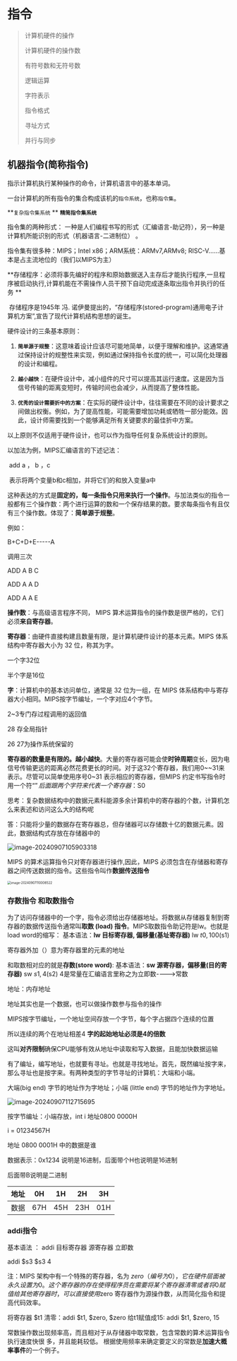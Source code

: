 # 指令

> 计算机硬件的操作
>
> 计算机硬件的操作数
>
> 有符号数和无符号数
>
> 逻辑运算
>
> 字符表示
>
> 指令格式
>
> 寻址方式
>
> 并行与同步

## 机器指令(简称指令)

指示计算机执行某种操作的命令，计算机语言中的基本单词。

一台计算机的所有指令的集合构成该机的`指令系统`，也称`指令集`。

**`复杂指令集系统` **  **`精简指令集系统`**

指令集的两种形式： 一种是人们编程书写的形式（汇编语言-助记符），另一种是计算机所能识别的形式（机器语言-二进制位） 。

指令集有很多种：MIPS；Intel x86；ARM系统：ARMv7,ARMv8;  RISC-V......基本是占主流地位的（我们以MIPS为主）

**存储程序：必须将事先编好的程序和原始数据送入主存后才能执行程序,一旦程序被启动执行,计算机能在不需操作人员干预下自动完成逐条取出指令并执行的任务 **                             

​           存储程序是1945年 冯. 诺伊曼提出的，“存储程序(stored-program)通用电子计算机方案”,宣告了现代计算机结构思想的诞生。

硬件设计的三条基本原则：

1. **`简单源于规整`**：这意味着设计应该尽可能地简单，以便于理解和维护。这通常通过保持设计的规整性来实现，例如通过保持指令长度的统一，可以简化处理器的设计和编程。

2. **`越小越快`**：在硬件设计中，减小组件的尺寸可以提高其运行速度。这是因为当信号传输的距离变短时，传输时间也会减少，从而提高了整体性能。

3. **`优秀的设计需要折中的方案`**：在实际的硬件设计中，往往需要在不同的设计要求之间做出权衡。例如，为了提高性能，可能需要增加功耗或牺牲一部分能效。因此，设计师需要找到一个能够满足所有关键要求的最佳折中方案。

以上原则不仅适用于硬件设计，也可以作为指导任何复杂系统设计的原则。



以加法为例，MIPS汇编语言的下述记法：

​                        add a ， b ，c

​						表示将两个变量b和c相加，并将它们的和放入变量a中

这种表达的方式是**固定的，每一条指令只用来执行一个操作**。与加法类似的指令一般都有三个操作数：两个进行运算的数和一个保存结果的数。要求每条指令有且仅有三个操作数。体现了：**简单源于规整**。

例如：

B+C+D+E-----A

调用三次

ADD  A  B  C

ADD   A  A  D

ADD   A   A   E



**操作数**：与高级语言程序不同， MIPS 算术运算指令的操作数是很严格的，它们必须**来自寄存器**。

**寄存器**：由硬件直接构建且数量有限，是计算机硬件设计的基本元素。MIPS 体系结构中寄存器大小为 32 位，称其为字。

一个字32位

半个字是16位

**字**：计算机中的基本访问单位，通常是 32 位为一组，在 MIPS 体系结构中与寄存器大小相同。MIPS按字节编址，一个字对应4个字节。

2~3专门存过程调用的返回值

28 存全局指针

26 27为操作系统保留的

**寄存器的数量是有限的。越小越快**。大量的寄存器可能会使**时钟周期**变长，因为电信号传输更远的距离必然花费更长的时间。对于这32个寄存器，我们用0~~31来表示。尽管可以简单使用序号0~31 表示相应的寄存器，但MIPS 约定书写指令时用一个符“$”后面跟两个字符来代表一个寄存器：$S0

思考：复杂数据结构中的数据元素科能源多余计算机中的寄存器的个数，计算机怎么来表述和访问这么大的结构呢

答：只能将少量的数据存在寄存器总，但存储器可以存储数十亿的数据元素。因此，数据结构式存放在存储器中的

![image-20240907105903318](C:\Users\20655\AppData\Roaming\Typora\typora-user-images\image-20240907105903318.png)

MIPS 的算术运算指令只对寄存器进行操作,因此，MIPS 必须包含在存储器和寄存器之间传送数据的指令。这些指令叫作**数据传送指令**



<img src="C:\Users\20655\AppData\Roaming\Typora\typora-user-images\image-20240907110006522.png" alt="image-20240907110006522" style="zoom:50%;" />

### 存数指令 和取数指令

为了访问存储器中的一个字，指令必须给出存储器地址。将数据从存储器复制到寄存器的数据传送指令通常叫**取数 (load) 指令**。MIPS取数指令助记符是lw。也就是load word的缩写：
基本语法：**lw 目标寄存器, 偏移量(基址寄存器)**
lw $t0, 100($s1)

寄存器外加（）意为寄存器里的元素的地址

和取数相对应的就是**存数(store word)**:
基本语法：**sw 源寄存器，偏移量(目的寄存器)**
sw $s1, 4($s2)    4是常量在汇编语言里称之为立即数---->常数

地址：内存地址

地址其实也是一个数据，也可以做操作数参与指令的操作

MIPS按字节编址，一个地址空间存放一个字节，每个字占据四个连续的位置

所以连续的两个在地址相差4  **字的起始地址必须是4的倍数**

这叫**对齐限制**确保CPU能够有效从地址中读取和写入数据，且能加快数据运输



有了编址，编写地址，也就要有寻址。也就是寻找地址。首先，既然编址按字来，那么寻址也是按字来。有两种类型的字节寻址的计算机：大端和小端。

大端(big end) 字节的地址作为字地址；小端 (little end) 字节的地址作为字地址。

![image-20240907112715695](C:\Users\20655\AppData\Roaming\Typora\typora-user-images\image-20240907112715695.png)

按字节编址：小端存放，int i 地址0800 0000H

i = 01234567H

地址 0800 0001H 中的数据是谁

数据表示：0x1234 说明是16进制，后面带个H也说明是16进制  

后面带B说明是二进制



| 地址 | 0H   | 1H   | 2H   | 3H   |
| ---- | ---- | ---- | ---- | ---- |
| 数据 | 67H  | 45H  | 23H  | 01H  |

### addi指令

基本语法 ： addi 目标寄存器    源寄存器   立即数

addi $s3 $s3 4

注：MIPS 架构中有一个特殊的寄存器，名为 $zero （编号为 0），它在硬件层面被永久设置为 0。这个寄存器的存在使得程序员在需要将某个寄存器清零或者将 0 赋值给其他寄存器时，可以直接使用$zero 寄存器作为源操作数，从而简化指令和提高代码效率。

将寄存器 $t1 清零：addi $t1, $zero, $zero
给t1赋值成15:            addi $t1, $zero, 15

常数操作数出现频率高，而且相对于从存储器中取常数，包含常数的算术运算指令执行速度快很
多，并且能耗较低。 根据使用频率来确定要定义的常数是**加速大概率事件**的一个例子。













